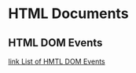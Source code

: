 # HTML Documents

## HTML DOM Events

[link List of HMTL DOM Events](https://www.w3schools.com/jsref/dom_obj_event.asp)



